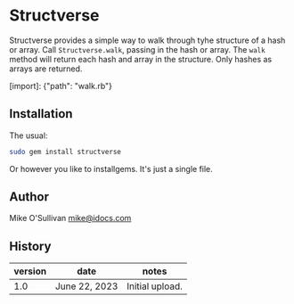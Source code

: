 # Structverse

Structverse provides a simple way to walk through tyhe structure of a hash or
array. Call `Structverse.walk`, passing in the hash or array. The `walk` method
will return each hash and array in the structure. Only hashes as arrays are
returned.

[import]: {"path": "walk.rb"}

## Installation

The usual:

```bash
sudo gem install structverse
```
Or however you like to installgems. It's just a single file.


## Author

Mike O'Sullivan
mike@idocs.com

## History

| version | date          | notes                         |
|---------|---------------|-------------------------------|
| 1.0     | June 22, 2023 | Initial upload.               |